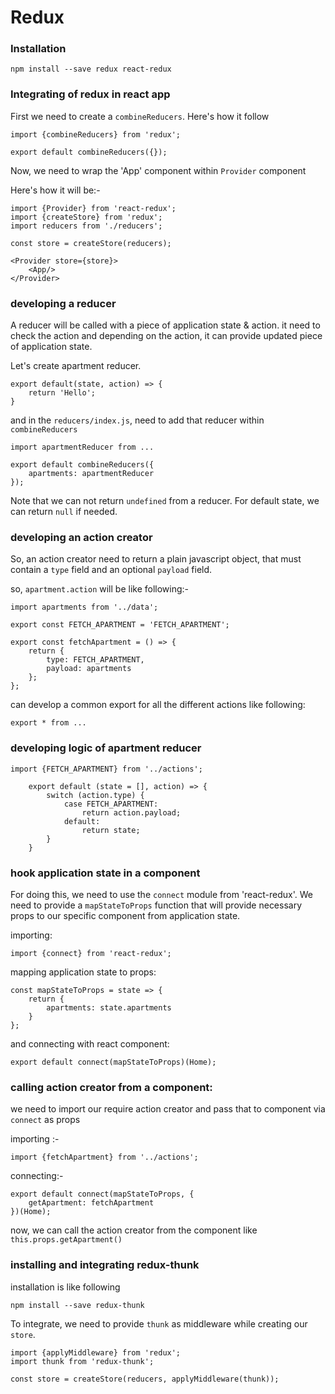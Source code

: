 Redux
======

### Installation
```
npm install --save redux react-redux
```

### Integrating of redux in react app

First we need to create a `combineReducers`. Here's how it follow

```
import {combineReducers} from 'redux';

export default combineReducers({});
```

Now, we need to wrap the 'App' component within `Provider` component

Here's how it will be:-
```
import {Provider} from 'react-redux';
import {createStore} from 'redux';
import reducers from './reducers';

const store = createStore(reducers);

<Provider store={store}>
	<App/>
</Provider>
```

### developing a reducer

A reducer will be called with a piece of application state & action. it need to check the action and depending on the action, it can provide updated piece of application state.

Let's create apartment reducer.
```
export default(state, action) => {
	return 'Hello';
}
```

and in the `reducers/index.js`, need to add that reducer within `combineReducers`
```
import apartmentReducer from ...

export default combineReducers({
	apartments: apartmentReducer
});
```

Note that we can not return `undefined` from a reducer. For default state, we can return `null` if needed.

### developing an action creator

So, an action creator need to return a plain javascript object, that must contain a `type` field and an optional `payload` field.

so, `apartment.action` will be like following:-

```
import apartments from '../data';

export const FETCH_APARTMENT = 'FETCH_APARTMENT';

export const fetchApartment = () => {
	return {
		type: FETCH_APARTMENT,
		payload: apartments
	};
};
```

can develop a common export for all the different actions like following:
```
export * from ...
```

### developing logic of apartment reducer

```
import {FETCH_APARTMENT} from '../actions';
	
	export default (state = [], action) => {
	    switch (action.type) {
	        case FETCH_APARTMENT:
	            return action.payload;
	        default:
	            return state;
	    }
	} 
```

### hook application state in a component

For doing this, we need to use the `connect` module from 'react-redux'. We need to provide a `mapStateToProps` function that will provide necessary props to our specific component from application state. 

importing:
```
import {connect} from 'react-redux';
```

mapping application state to props:
```
const mapStateToProps = state => {
	return {
		apartments: state.apartments
	}
};
```

and connecting with react component:
```
export default connect(mapStateToProps)(Home);
```

### calling action creator from a component:
we need to import our require action creator and pass that to component via `connect` as props

importing :-
```
import {fetchApartment} from '../actions';
```

connecting:-
```
export default connect(mapStateToProps, {
	getApartment: fetchApartment
})(Home);
```

now, we can call the action creator from the component like `this.props.getApartment()`

### installing and integrating redux-thunk

installation is like following
```
npm install --save redux-thunk
```

To integrate, we need to provide `thunk` as middleware while creating our `store`.

```
import {applyMiddleware} from 'redux';
import thunk from 'redux-thunk';

const store = createStore(reducers, applyMiddleware(thunk));
```



